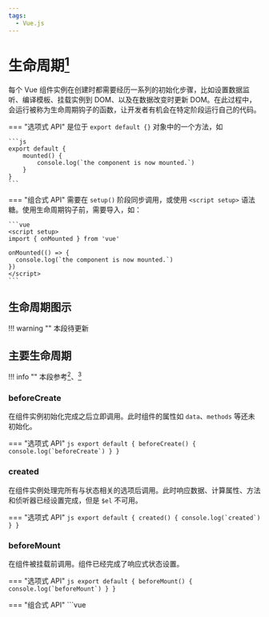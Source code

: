 ```yaml
---
tags:
  - Vue.js
---
```


# 生命周期[^1]

每个 Vue 组件实例在创建时都需要经历一系列的初始化步骤，比如设置数据监听、编译模板、挂载实例到 DOM、以及在数据改变时更新 DOM。在此过程中，会运行被称为生命周期钩子的函数，让开发者有机会在特定阶段运行自己的代码。

=== "选项式 API"
    是位于 `export default {}` 对象中的一个方法，如

    ```js
    export default {
        mounted() {
            console.log(`the component is now mounted.`)
        }
    }
    ```

=== "组合式 API"
    需要在 `setup()` 阶段同步调用，或使用 `<script setup>` 语法糖。使用生命周期钩子前，需要导入，如：

    ```vue
    <script setup>
    import { onMounted } from 'vue'
    
    onMounted(() => {
      console.log(`the component is now mounted.`)
    })
    </script>
    ```

## 生命周期图示

!!! warning ""
    本段待更新

[//]: # (todo)

[//]: # (```mermaid)

[//]: # (%% https://cn.vuejs.org/assets/lifecycle.16e4c08e.png)

[//]: # (flowchart TD)

[//]: # (    )
[//]: # (```)

## 主要生命周期

!!! info ""
    本段参考[^2]、[^3]

### beforeCreate 

在组件实例初始化完成之后立即调用。此时组件的属性如 `data`、`methods` 等还未初始化。

=== "选项式 API"
    ```js
    export default {
        beforeCreate() {
            console.log(`beforeCreate`)
        }
    }
    ```

### created

在组件实例处理完所有与状态相关的选项后调用。此时响应数据、计算属性、方法和侦听器已经设置完成，但是 `$el` 不可用。

=== "选项式 API"
    ```js
    export default {
        created() {
            console.log(`created`)
        }
    }
    ```

### beforeMount

在组件被挂载前调用。组件已经完成了响应式状态设置。

=== "选项式 API"
    ```js
    export default {
        beforeMount() {
            console.log(`beforeMount`)
        }
    }
    ```

=== "组合式 API"
    ```vue
    <script setup>
    import { onBeforeMount } from 'vue'
    
    onBeforeMount(() => {
      console.log(`beforeMount`)
    })
    </script>
    ```

!!! tip ""
    这个钩子在服务端渲染时不会调用。

### mounted

在组件被挂载之后调用。

=== "选项式 API"
    ```js
    export default {
        mounted() {
            console.log(`mounted`)
        }
    }
    ```

=== "组合式 API"
    ```vue
    <script setup>
    import { onMounted } from 'vue'
    
    onMounted(() => {
      console.log(`mounted`)
    })
    </script>
    ```

!!! tip ""
    这个钩子在服务端渲染时不会调用。

### beforeUpdate

在组件即将因为一个响应式状态变更而更新其 DOM 树前调用。

=== "选项式 API"
    ```js
    export default {
        beforeUpdate() {
            console.log(`beforeUpdate`)
        }
    }
    ```

=== "组合式 API"
    ```vue
    <script setup>
    import { onBeforeUpdate } from 'vue'
    
    onBeforeUpdate(() => {
      console.log(`beforeUpdate`)
    })
    </script>
    ```

!!! tip ""
    这个钩子在服务端渲染时不会调用。

### updated

在组件因为一个响应式状态变更而更新其 DOM 树之后调用。

=== "选项式 API"
    ```js
    export default {
        updated() {
            console.log(`updated`)
        }
    }
    ```

=== "组合式 API"
    ```vue
    <script setup>
    import { onUpdated } from 'vue'
    
    onUpdated(() => {
      console.log(`updated`)
    })
    </script>
    ```

!!! tip ""
    这个钩子在服务端渲染时不会调用。

!!! warning ""
    不要在这个钩子内更改组件的状态，可能会导致更新循环。

### beforeUnmount

!!! tip ""
    在 Vue 2 中，它被称为 `beforeDestroy`。

在一个组件实例被卸载之前调用。调用它时，组件实例还保有全部的功能。

=== "选项式 API"
    ```js
    export default {
        beforeUnmount() {
            console.log(`beforeUnmount`)
        }
    }
    ```

=== "组合式 API"
    ```vue
    <script setup>
    import { onBeforeUnmount } from 'vue'
    
    onBeforeUnmount(() => {
      console.log(`beforeUnmount`)
    })
    </script>
    ```

!!! tip ""
    这个钩子在服务端渲染时不会调用。

### unmounted

!!! tip ""
    在 Vue 2 中，它被称为 `destroyed`。

在一个组件实例被卸载后调用。可用于手动副作用清理、取消网络请求、解绑全局事件等。

=== "选项式 API"
    ```js
    export default {
        unmounted() {
            console.log(`unmounted`)
        }
    }
    ```

=== "组合式 API"
    ```vue
    <script setup>
    import { onUnmounted } from 'vue'
    
    onUnmounted(() => {
      console.log(`unmounted`)
    })
    </script>
    ```

!!! tip ""
    这个钩子在服务端渲染时不会调用。

### activated

在组件被激活（`<KeepAlive>` 缓存树一部分被插入至 DOM）时调用。可用于在组件激活时获取数据。

=== "选项式 API"
    ```js
    export default {
        activated() {
            console.log(`activated`)
        }
    }
    ```

=== "组合式 API"
    ```vue
    <script setup>
    import { onActivated } from 'vue'

    onActivated(() => {
      console.log(`activated`)
    })
    </script>
    ```

!!! tip ""
    这个钩子在服务端渲染时不会调用。

### deactivated

若组件实例是 `<KeepAlive>` 缓存树的一部分，当组件从 DOM 中被移除时调用。

=== "选项式 API"
    ```js
    export default {
        deactivated() {
            console.log(`deactivated`)
        }
    }
    ```
=== "组合式 API"
    ```vue
    <script setup>
    import { onDeactivated } from 'vue'

    onDeactivated(() => {
      console.log(`deactivated`)
    })
    </script>
    ```

!!! tip ""
    这个钩子在服务端渲染时不会调用。

[^1]: https://cn.vuejs.org/guide/essentials/lifecycle.html
[^2]: https://cn.vuejs.org/api/options-lifecycle.html
[^3]: https://cn.vuejs.org/api/composition-api-lifecycle.html